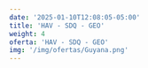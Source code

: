 ```yaml
---
date: '2025-01-10T12:08:05-05:00'
title: 'HAV - SDQ - GEO'
weight: 4
oferta: 'HAV - SDQ - GEO'
img: '/img/ofertas/Guyana.png'
---
```

